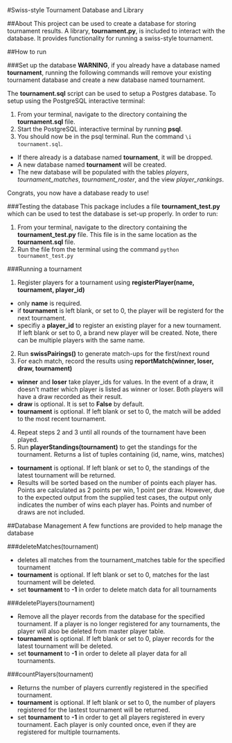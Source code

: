 #Swiss-style Tournament Database and Library

##About
This project can be used to create a database for storing tournament results.
A library, **tournament.py**, is included to interact with the database. It provides
functionality for running a swiss-style tournament.

##How to run

###Set up the database
**WARNING**, if you already have a database named **tournament**, running the following
commands will remove your existing tournament database and create a new database named
tournament.

The **tournament.sql** script can be used to setup a Postgres database. To setup using the
PostgreSQL interactive terminal:

1. From your terminal, navigate to the directory containing the **tournament.sql** file.
2. Start the PostgreSQL interactive terminal by running **psql**.
3. You should now be in the psql terminal. Run the command `\i tournament.sql`.
  * If there already is a database named **tournament**, it will be dropped.
  * A new database named **tournament** will be created.
  * The new database will be populated with the tables *players*, *tournament_matches*,
    *tournament_roster*, and the view *player_rankings*.

Congrats, you now have a database ready to use!

###Testing the database
This package includes a file **tournament_test.py** which can be used to test the database is
set-up properly. In order to run:

1. From your terminal, navigate to the directory containing the **tournament_test.py** file.
   This file is in the same location as the **tournament.sql** file.
2. Run the file from the terminal using the command `python tournament_test.py`

###Running a tournament
1. Register players for a tournament using **registerPlayer(name, tournament, player_id)**
  * only **name** is required.
  * if **tournament** is left blank, or set to 0, the player will be registerd for the next
	   tournament.
  * specifiy a **player_id** to register an existing player for a new tournament. If left blank
	   or set to 0, a brand new player will be created. Note, there can be multiple players with
		 the same name.
2. Run **swissPairings()** to generate match-ups for the first/next round
3. For each match, record the results using **reportMatch(winner, loser, draw, tournament)**
  * **winner** and **loser** take player_ids for values. In the event of a draw, it doesn't matter
	  which player is listed as winner or loser. Both players will have a draw recorded as their
	  result.
  * **draw** is optional. It is set to **False** by default.
  * **tournament** is optional. If left blank or set to 0, the match will be added to the most recent
	  tournament.
4. Repeat steps 2 and 3 until all rounds of the tournament have been played.
5. Run **playerStandings(tournament)** to get the standings for the tournament. Returns a list of tuples
   containing (id, name, wins, matches)
  * **tournament** is optional. If left blank or set to 0, the standings of the latest tournament
	  will be returned.
  * Results will be sorted based on the number of points each player has. Points are calculated as
	  2 points per win, 1 point per draw. However, due to the expected output from the supplied test
		cases, the output only indicates the number of wins each player has. Points and number of draws
		are not included.

##Database Management
A few functions are provided to help manage the database

###deleteMatches(tournament)
- deletes all matches from the tournament_matches table for the specified tournament
- **tournament** is optional. If left blank or set to 0, matches for the last tournament will be deleted.
- set **tournament** to **-1** in order to delete match data for all tournaments

###deletePlayers(tournament)
- Remove all the player records from the database for the specified tournament. If a player is no
  longer registered for any tournaments, the player will also be deleted from master player table.
- **tournament** is optional. If left blank or set to 0, player records for the latest tournament will be
  deleted.
- set **tournament** to **-1** in order to delete all player data for all tournaments.

###countPlayers(tournament)
- Returns the number of players currently registered in the specified tournament.
- **tournament** is optional. If left blank or set to 0, the number of players registered for the lastest
  tournament will be returned.
- set **tournament** to **-1** in order to get all players registered in every tournament. Each player is
  only counted once, even if they are registered for multiple tournaments.

